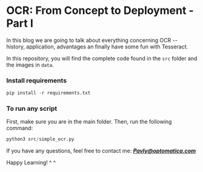 # **OCR: From Concept to Deployment - Part I**
In this blog we are going to talk about everything concerning OCR -- history, application, advantages an finally have some fun with Tesseract.

In this repository, you will find the complete code found in the `src` folder and the images in `data`.

### **Install requirements**
```python
pip install -r requirements.txt
```

### **To run any script**
First, make sure you are in the main folder.
Then, run the following command:
```python
python3 src/simple_ocr.py
```

If you have any questions, feel free to contact me:
***Pavly@optomatica.com***

Happy Learning! ^ ^
